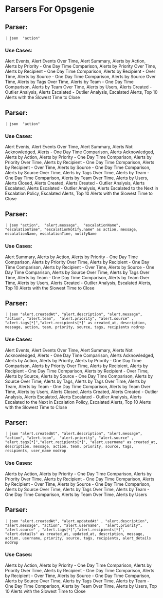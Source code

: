 # Parsers For Opsgenie

## Parser:
```
| json  "action" 
```
### Use Cases:
Alert Events, Alert Events Over Time, Alert Summary, Alerts by Action, Alerts by Priority - One Day Time Comparison, Alerts by Priority Over Time, Alerts by Recipient  - One Day Time Comparison, Alerts by Recipient - Over Time, Alerts by Source - One Day Time Comparison, Alerts by Source Over Time, Alerts by Tags Over Time, Alerts by Team - One Day Time Comparison, Alerts by Team Over Time, Alerts by Users, Alerts Created - Outlier Analysis, Alerts Escalated - Outlier Analysis, Escalated Alerts, Top 10 Alerts with the Slowest Time to Close



## Parser:
```
| json  "action"  
```
### Use Cases:
Alert Events, Alert Events Over Time, Alert Summary, Alerts  Not Acknowledged, Alerts - One Day Time Comparison, Alerts Acknowledged, Alerts by Action, Alerts by Priority - One Day Time Comparison, Alerts by Priority Over Time, Alerts by Recipient  - One Day Time Comparison, Alerts by Recipient - Over Time, Alerts by Source - One Day Time Comparison, Alerts by Source Over Time, Alerts by Tags Over Time, Alerts by Team - One Day Time Comparison, Alerts by Team Over Time, Alerts by Users, Alerts Closed, Alerts Created, Alerts Created - Outlier Analysis, Alerts Escalated, Alerts Escalated - Outlier Analysis, Alerts Escalated to the Next in Escalation Policy, Escalated Alerts, Top 10 Alerts with the Slowest Time to Close



## Parser:
```
| json "action",  "alert.message",  "escalationName", "escalationTime", "escalationNotify.name" as action, message, escalationName, escalationTime, notifyName
```
### Use Cases:
Alert Summary, Alerts by Action, Alerts by Priority - One Day Time Comparison, Alerts by Priority Over Time, Alerts by Recipient  - One Day Time Comparison, Alerts by Recipient - Over Time, Alerts by Source - One Day Time Comparison, Alerts by Source Over Time, Alerts by Tags Over Time, Alerts by Team - One Day Time Comparison, Alerts by Team Over Time, Alerts by Users, Alerts Created - Outlier Analysis, Escalated Alerts, Top 10 Alerts with the Slowest Time to Close



## Parser:
```
| json "alert.createdAt", "alert.description", "alert.message", "action", "alert.team",  "alert.priority", "alert.source" , "alert.tags[*]","alert.recipients[*]" as created_at, description, message, action, team, priority, source, tags, recipients nodrop
```
### Use Cases:
Alert Events, Alert Events Over Time, Alert Summary, Alerts  Not Acknowledged, Alerts - One Day Time Comparison, Alerts Acknowledged, Alerts by Action, Alerts by Priority, Alerts by Priority - One Day Time Comparison, Alerts by Priority Over Time, Alerts by Recipient, Alerts by Recipient  - One Day Time Comparison, Alerts by Recipient - Over Time, Alerts by Source, Alerts by Source - One Day Time Comparison, Alerts by Source Over Time, Alerts by Tags, Alerts by Tags Over Time, Alerts by Team, Alerts by Team - One Day Time Comparison, Alerts by Team Over Time, Alerts by Users, Alerts Closed, Alerts Created, Alerts Created - Outlier Analysis, Alerts Escalated, Alerts Escalated - Outlier Analysis, Alerts Escalated to the Next in Escalation Policy, Escalated Alerts, Top 10 Alerts with the Slowest Time to Close



## Parser:
```
| json "alert.createdAt", "alert.description", "alert.message", "action", "alert.team",  "alert.priority", "alert.source" , "alert.tags[*]","alert.recipients[*]", "alert.username" as created_at, description, message, action, team, priority, source, tags, recipients, user_name nodrop
```
### Use Cases:
Alerts by Action, Alerts by Priority - One Day Time Comparison, Alerts by Priority Over Time, Alerts by Recipient  - One Day Time Comparison, Alerts by Recipient - Over Time, Alerts by Source - One Day Time Comparison, Alerts by Source Over Time, Alerts by Tags Over Time, Alerts by Team - One Day Time Comparison, Alerts by Team Over Time, Alerts by Users



## Parser:
```
| json "alert.createdAt", "alert.updatedAt" , "alert.description", "alert.message", "action", "alert.username",  "alert.priority", "alert.source" , "alert.tags[*]","alert.recipients[*]", "alert.details" as created_at, updated_at, description, message, action, username, priority, source, tags, recipients, alert_details nodrop
```
### Use Cases:
Alerts by Action, Alerts by Priority - One Day Time Comparison, Alerts by Priority Over Time, Alerts by Recipient  - One Day Time Comparison, Alerts by Recipient - Over Time, Alerts by Source - One Day Time Comparison, Alerts by Source Over Time, Alerts by Tags Over Time, Alerts by Team - One Day Time Comparison, Alerts by Team Over Time, Alerts by Users, Top 10 Alerts with the Slowest Time to Close


